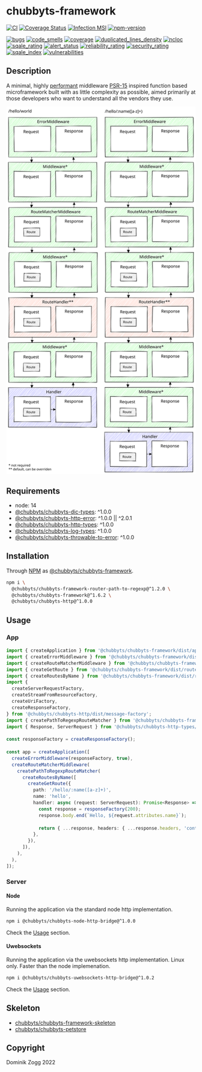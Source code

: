 # chubbyts-framework

[![CI](https://github.com/chubbyts/chubbyts-framework/workflows/CI/badge.svg?branch=master)](https://github.com/chubbyts/chubbyts-framework/actions?query=workflow%3ACI)
[![Coverage Status](https://coveralls.io/repos/github/chubbyts/chubbyts-framework/badge.svg?branch=master)](https://coveralls.io/github/chubbyts/chubbyts-framework?branch=master)
[![Infection MSI](https://badge.stryker-mutator.io/github.com/chubbyts/chubbyts-framework/master)](https://dashboard.stryker-mutator.io/reports/github.com/chubbyts/chubbyts-framework/master)
[![npm-version](https://img.shields.io/npm/v/@chubbyts/chubbyts-framework.svg)](https://www.npmjs.com/package/@chubbyts/chubbyts-framework)

[![bugs](https://sonarcloud.io/api/project_badges/measure?project=chubbyts_chubbyts-framework&metric=bugs)](https://sonarcloud.io/dashboard?id=chubbyts_chubbyts-framework)
[![code_smells](https://sonarcloud.io/api/project_badges/measure?project=chubbyts_chubbyts-framework&metric=code_smells)](https://sonarcloud.io/dashboard?id=chubbyts_chubbyts-framework)
[![coverage](https://sonarcloud.io/api/project_badges/measure?project=chubbyts_chubbyts-framework&metric=coverage)](https://sonarcloud.io/dashboard?id=chubbyts_chubbyts-framework)
[![duplicated_lines_density](https://sonarcloud.io/api/project_badges/measure?project=chubbyts_chubbyts-framework&metric=duplicated_lines_density)](https://sonarcloud.io/dashboard?id=chubbyts_chubbyts-framework)
[![ncloc](https://sonarcloud.io/api/project_badges/measure?project=chubbyts_chubbyts-framework&metric=ncloc)](https://sonarcloud.io/dashboard?id=chubbyts_chubbyts-framework)
[![sqale_rating](https://sonarcloud.io/api/project_badges/measure?project=chubbyts_chubbyts-framework&metric=sqale_rating)](https://sonarcloud.io/dashboard?id=chubbyts_chubbyts-framework)
[![alert_status](https://sonarcloud.io/api/project_badges/measure?project=chubbyts_chubbyts-framework&metric=alert_status)](https://sonarcloud.io/dashboard?id=chubbyts_chubbyts-framework)
[![reliability_rating](https://sonarcloud.io/api/project_badges/measure?project=chubbyts_chubbyts-framework&metric=reliability_rating)](https://sonarcloud.io/dashboard?id=chubbyts_chubbyts-framework)
[![security_rating](https://sonarcloud.io/api/project_badges/measure?project=chubbyts_chubbyts-framework&metric=security_rating)](https://sonarcloud.io/dashboard?id=chubbyts_chubbyts-framework)
[![sqale_index](https://sonarcloud.io/api/project_badges/measure?project=chubbyts_chubbyts-framework&metric=sqale_index)](https://sonarcloud.io/dashboard?id=chubbyts_chubbyts-framework)
[![vulnerabilities](https://sonarcloud.io/api/project_badges/measure?project=chubbyts_chubbyts-framework&metric=vulnerabilities)](https://sonarcloud.io/dashboard?id=chubbyts_chubbyts-framework)

## Description

A minimal, highly [performant][2] middleware [PSR-15][3] inspired function based microframework built with as little complexity as possible, aimed primarily at those developers who want to understand all the vendors they use.

![Workflow](resources/workflow.svg "Workflow")

## Requirements

 * node: 14
 * [@chubbyts/chubbyts-dic-types][4]: ^1.0.0
 * [@chubbyts/chubbyts-http-error][5]: ^1.0.0 || ^2.0.1
 * [@chubbyts/chubbyts-http-types][6]: ^1.0.0
 * [@chubbyts/chubbyts-log-types][7]: ^1.0.0
 * [@chubbyts/chubbyts-throwable-to-error][8]: ^1.0.0

## Installation

Through [NPM](https://www.npmjs.com) as [@chubbyts/chubbyts-framework][1].

```sh
npm i \
  @chubbyts/chubbyts-framework-router-path-to-regexp@^1.2.0 \
  @chubbyts/chubbyts-framework@^1.6.2 \
  @chubbyts/chubbyts-http@^1.0.0
```

## Usage

### App

```ts
import { createApplication } from '@chubbyts/chubbyts-framework/dist/application';
import { createErrorMiddleware } from '@chubbyts/chubbyts-framework/dist/middleware/error-middleware';
import { createRouteMatcherMiddleware } from '@chubbyts/chubbyts-framework/dist/middleware/route-matcher-middleware';
import { createGetRoute } from '@chubbyts/chubbyts-framework/dist/router/route';
import { createRoutesByName } from '@chubbyts/chubbyts-framework/dist/router/routes-by-name';
import {
  createServerRequestFactory,
  createStreamFromResourceFactory,
  createUriFactory,
  createResponseFactory,
} from '@chubbyts/chubbyts-http/dist/message-factory';
import { createPathToRegexpRouteMatcher } from '@chubbyts/chubbyts-framework-router-path-to-regexp/dist/path-to-regexp-router';
import { Response, ServerRequest } from '@chubbyts/chubbyts-http-types/dist/message';

const responseFactory = createResponseFactory();

const app = createApplication([
  createErrorMiddleware(responseFactory, true),
  createRouteMatcherMiddleware(
    createPathToRegexpRouteMatcher(
      createRoutesByName([
        createGetRoute({
          path: '/hello/:name([a-z]+)',
          name: 'hello',
          handler: async (request: ServerRequest): Promise<Response> => {
            const response = responseFactory(200);
            response.body.end(`Hello, ${request.attributes.name}`);

            return { ...response, headers: { ...response.headers, 'content-type': ['text/plain'] } };
          },
        }),
      ]),
    ),
  ),
]);
```

### Server

#### Node

Running the application via the standard node http implementation.

```sh
npm i @chubbyts/chubbyts-node-http-bridge@^1.0.0
```

Check the [Usage][10] section.

#### Uwebsockets

Running the application via the uwebsockets http implementation. Linux only. Faster than the node implemenation.

```sh
npm i @chubbyts/chubbyts-uwebsockets-http-bridge@^1.0.2
```

Check the [Usage][11] section.

## Skeleton

 * [chubbyts/chubbyts-framework-skeleton][20]
 * [chubbyts/chubbyts-petstore][21]

## Copyright

Dominik Zogg 2022

[1]: https://www.npmjs.com/package/@chubbyts/chubbyts-framework
[2]: https://web-frameworks-benchmark.netlify.app/result
[3]: https://www.php-fig.org/psr/psr-15/#2-interfaces
[4]: https://www.npmjs.com/package/@chubbyts/chubbyts-dic-types
[5]: https://www.npmjs.com/package/@chubbyts/chubbyts-http-error
[6]: https://www.npmjs.com/package/@chubbyts/chubbyts-http-types
[7]: https://www.npmjs.com/package/@chubbyts/chubbyts-log-types
[8]: https://www.npmjs.com/package/@chubbyts/chubbyts-throwable-to-error

[10]: https://www.npmjs.com/package/@chubbyts/chubbyts-node-http-bridge#usage
[11]: https://www.npmjs.com/package/@chubbyts/chubbyts-uwebsockets-http-bridge#usage

[20]: https://github.com/chubbyts/chubbyts-framework-skeleton
[21]: https://github.com/chubbyts/chubbyts-petstore
